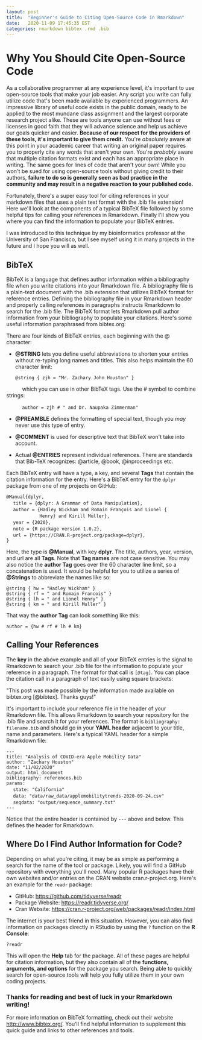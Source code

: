 ```yaml
---
layout: post
title:  "Beginner's Guide to Citing Open-Source Code in Rmarkdown"
date:   2020-11-09 17:45:35 EST
categories: rmarkdown bibtex .rmd .bib
---
```

# Why You Should Cite Open-Source Code
As a collaborative programmer at any experience level, it's important to use open-source tools that make your job easier.
Any script you write can fully utilize code that's been made available by experienced programmers.
An impressive library of useful code exists in the public domain, ready to be applied to the most mundane class assignment and the largest corporate research project alike.
These are tools anyone can use without fees or licenses in good faith that they will advance science and help us achieve our goals quicker and easier.
**Because of our respect for the providers of these tools, it's important to give them credit.**
You're *absolutely* aware at this point in your academic career that writing an original paper requires you to properly cite any words that aren't your own.
You're *probably* aware that multiple citation formats exist and each has an appropriate place in writing.
The same goes for lines of code that aren't your own!
While you won't be sued for using open-source tools without giving credit to their authors, **failure to do so is generally seen as bad practice in the community and may result in a negative reaction to your published code.**

Fortunately, there's a super easy tool for citing references in your markdown files that uses a plain text format with the .bib file extension!
Here we'll look at the components of a typical BibTeX file followed by some helpful tips for calling your references in Rmarkdown.
Finally I'll show you where you can find the information to populate your BibTeX entries.

I was introduced to this technique by my bioinformatics professor at the University of San Francisco, but I see myself using it in many projects in the future and I hope you will as well.

## BibTeX
BibTeX is a language that defines author information within a bibliography file when you write citations into your Rmarkdown file.
A bibliography file is a plain-text document with the .bib extension that utilizes BibTeX format for reference entries.
Defining the bibliography file in your Rmarkdown header and properly calling references in paragraphs instructs Rmarkdown to search for the .bib file. The BibTeX format lets Rmarkdown pull author information from your bibliography to populate your citations.
Here's some useful information paraphrased from bibtex.org:

There are four kinds of BibTeX entries, each beginning with the @ character:
* **@STRING** lets you define useful abbreviations to shorten your entries without re-typing long names and titles. This also helps maintain the 60 character limit:

  `@string { zjh = "Mr. Zachary John Houston" }`

&ensp;&ensp;&ensp;&ensp;&ensp;&ensp;which you can use in other BibTeX tags. Use the # symbol to combine strings:

&ensp;&ensp;&ensp;&ensp;&ensp;&ensp;`author = zjh # " and Dr. Naupaka Zimmerman"`

* **@PREAMBLE** defines the formatting of special text, though you *may* never use this type of entry.

* **@COMMENT** is used for descriptive text that BibTeX won't take into account.

* Actual **@ENTRIES** represent individual references. There are standards that Bib-TeX recognizes: @article, @book, @inproceedings etc.

Each BibTeX entry will have a type, a key, and several **Tags** that contain the citation information for the entry.
Here's a BibTeX entry for the `dplyr` package from one of my projects on GitHub:

`@Manual{dplyr,`\
&ensp;&ensp; `title = {dplyr: A Grammar of Data Manipulation},`\
&ensp;&ensp; `author = {Hadley Wickham and Romain François and Lionel {`\
&ensp;&ensp;&ensp;&ensp;&ensp;&ensp;&ensp;&ensp;&ensp;&ensp;&ensp;&ensp; `Henry} and Kirill Müller},`\
&ensp;&ensp; `year = {2020},`\
&ensp;&ensp; `note = {R package version 1.0.2},`\
&ensp;&ensp; `url = {https://CRAN.R-project.org/package=dplyr},`\
`}`

Here, the type is **@Manual**, with key **dplyr**. The title, authors, year, version, and url are all **Tags**.
Note that **Tag names** are not case sensitive.
You may also notice the **author Tag** goes over the 60 character line limit, so a concatenation is used.
It would be helpful for you to utilize a series of **@Strings** to abbreviate the names like so:

`@string { hw = "Hadley Wickham" }`\
`@string { rf = " and Romain Francois" }`\
`@string { lh = " and Lionel Henry" }`\
`@string { km = " and Kirill Muller" }`

That way the **author Tag** can look something like this:

`author = {hw # rf # lh # km}`

## Calling Your References
The **key** in the above example and all of your BibTeX entries is the signal to Rmarkdown to search your .bib file for the information to populate your reference in a paragraph.
The format for that call is `[@tag]`.
You can place the citation call in a paragraph of text easily using square brackets:

"This post was made possible by the information made available on bibtex.org [@bibtex]. Thanks guys!"

It's important to include your reference file in the header of your Rmarkdown file.
This allows Rmarkdown to search your repository for the .bib file and search it for your references.
The format is `bibliography: filename.bib` and should go in your **YAML header** adjacent to your title, name and parameters. Here's a typical YAML header for a simple Rmarkdown file:

`---`\
`title: "Analysis of COVID-era Apple Mobility Data"`\
`author: "Zachary Houston"`\
`date: "11/02/2020"`\
`output: html_document`\
`bibliography: references.bib`\
`params:`\
&ensp;&ensp; `state: "California"`\
&ensp;&ensp; `data: "data/raw_data/applemobilitytrends-2020-09-24.csv"`\
&ensp;&ensp; `seqdata: "output/sequence_summary.txt"`\
`---`

Notice that the entire header is contained by `---` above and below. This defines the header for Rmarkdown.

## Where Do I Find Author Information for Code?
Depending on what you're citing, it may be as simple as performing a search for the name of the tool or package.
Likely, you will find a GitHub repository with everything you'll need.
Many popular R packages have their own websites and/or entries on the CRAN website cran.r-project.org.
Here's an example for the `readr` package:

* GitHub: https://github.com/tidyverse/readr
* Package Website: https://readr.tidyverse.org/
* Cran Website: https://cran.r-project.org/web/packages/readr/index.html

The internet is your best friend in this situation.
However, you can also find information on packages directly in RStudio by using the `?` function on the **R Console**:

`?readr`

This will open the **Help** tab for the package.
All of these pages are helpful for citation information, but they also contain all of the **functions, arguments, and options** for the package you search.
Being able to quickly search for open-source tools will help you fully utilize them in your own coding projects.

### Thanks for reading and best of luck in your Rmarkdown writing!
For more information on BibTeX formatting, check out their website http://www.bibtex.org/.
You'll find helpful information to supplement this quick guide and links to other references and tools.
